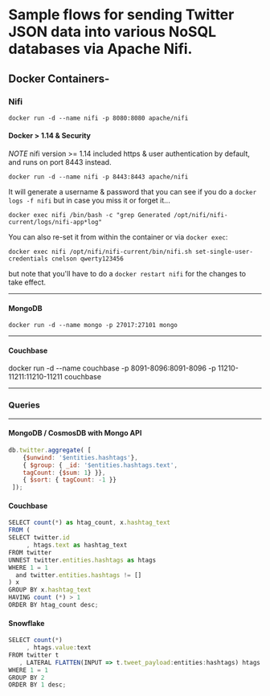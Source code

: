 # Sample flows for sending Twitter JSON data into various NoSQL databases via Apache Nifi.

## Docker Containers- 

### Nifi
`docker run -d --name nifi -p 8080:8080 apache/nifi`


#### Docker > 1.14 & Security

*NOTE* nifi version >= 1.14 included https & user authentication by default, and runs on port 8443 instead.

`docker run -d --name nifi -p 8443:8443 apache/nifi`

It will generate a username & password that you can see if you do a `docker logs -f nifi` but in case you miss it or forget it...

`docker exec nifi /bin/bash -c "grep Generated /opt/nifi/nifi-current/logs/nifi-app*log"`

You can also re-set it from within the container or via `docker exec`:

`docker exec nifi /opt/nifi/nifi-current/bin/nifi.sh set-single-user-credentials cnelson qwerty123456`

but note that you'll have to do a `docker restart nifi` for the changes to take effect.

---

#### MongoDB
`docker run -d --name mongo -p 27017:27101 mongo`

---

#### Couchbase
docker run -d --name couchbase -p 8091-8096:8091-8096 -p 11210-11211:11210-11211 couchbase

---

### Queries

---

#### MongoDB / CosmosDB with Mongo API
```javascript
db.twitter.aggregate( [
    {$unwind: '$entities.hashtags'},
    { $group: { _id: '$entities.hashtags.text',
    tagCount: {$sum: 1} }}, 
    { $sort: { tagCount: -1 }} 
 ]);
 ```

#### Couchbase
```javascript
SELECT count(*) as htag_count, x.hashtag_text
FROM (
SELECT twitter.id
     , htags.text as hashtag_text
FROM twitter
UNNEST twitter.entities.hashtags as htags
WHERE 1 = 1
  and twitter.entities.hashtags != []
) x
GROUP BY x.hashtag_text
HAVING count (*) > 1
ORDER BY htag_count desc;
```

#### Snowflake
```javascript
SELECT count(*)
     , htags.value:text
FROM twitter t
   , LATERAL FLATTEN(INPUT => t.tweet_payload:entities:hashtags) htags
WHERE 1 = 1
GROUP BY 2
ORDER BY 1 desc;
```
